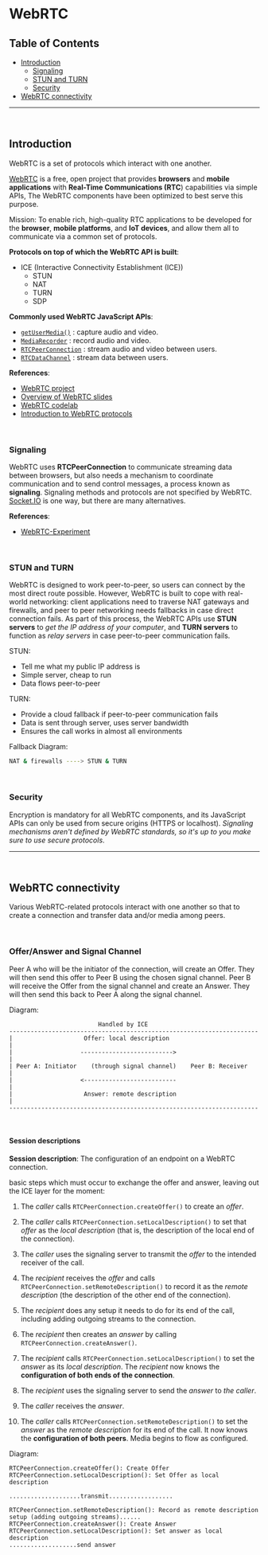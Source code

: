 # WebRTC

## Table of Contents

- [Introduction](#introduction)
  - [Signaling](#signaling)
  - [STUN and TURN](#stun-and-turn)
  - [Security](#security)
- [WebRTC connectivity](#webrtc-connectivity)

----
</br>

## Introduction

WebRTC is a set of protocols which interact with one another.

[WebRTC](#https://webrtc.org/) is a free, open project that provides **browsers** and **mobile applications** with **Real-Time Communications (RTC**) capabilities via simple APIs, The WebRTC components have been optimized to best serve this purpose.

Mission: To enable rich, high-quality RTC applications to be developed for the **browser**, **mobile platforms**, and **IoT devices**, and allow them all to communicate via a common set of protocols.

**Protocols on top of which the WebRTC API is built**:

- ICE (Interactive Connectivity Establishment (ICE))
  - STUN
  - NAT
  - TURN
  - SDP

**Commonly used WebRTC JavaScript APIs**:

- [`getUserMedia()`](#https://developer.mozilla.org/en-US/docs/Web/API/MediaDevices/getUserMedia) : capture audio and video.
- [`MediaRecorder`](#https://developer.mozilla.org/en-US/docs/Web/API/MediaRecorder) : record audio and video.
- [`RTCPeerConnection`](#https://developer.mozilla.org/en-US/docs/Web/API/RTCPeerConnection) : stream audio and video between users.
- [`RTCDataChannel`](#https://developer.mozilla.org/en-US/docs/Web/API/RTCDataChannel) : stream data between users.

**References**:

- [WebRTC project](#https://webrtc.org/)
- [Overview of WebRTC slides](#https://io13webrtc.appspot.com/#1)
- [WebRTC codelab](#https://codelabs.developers.google.com/codelabs/webrtc-web/#0)
- [Introduction to WebRTC protocols](#https://developer.mozilla.org/en-US/docs/Web/API/WebRTC_API/Protocols)

</br>

### Signaling

WebRTC uses **RTCPeerConnection** to communicate streaming data between browsers, but also needs a mechanism to coordinate communication and to send control messages, a process known as **signaling**. Signaling methods and protocols are not specified by WebRTC. [Socket.IO](#https://socket.io/) is one way, but there are many alternatives.

**References**:

- [WebRTC-Experiment](#https://github.com/muaz-khan/WebRTC-Experiment/blob/master/Signaling.md)

</br>

### STUN and TURN

WebRTC is designed to work peer-to-peer, so users can connect by the most direct route possible. However, WebRTC is built to cope with real-world networking: client applications need to traverse NAT gateways and firewalls, and peer to peer networking needs fallbacks in case direct connection fails. As part of this process, the WebRTC APIs use **STUN servers** to _get the IP address of your computer_, and **TURN servers** to function as _relay servers_ in case peer-to-peer communication fails.

STUN:

- Tell me what my public IP address is
- Simple server, cheap to run
- Data flows peer-to-peer

TURN:

- Provide a cloud fallback if peer-to-peer communication fails
- Data is sent through server, uses server bandwidth
- Ensures the call works in almost all environments

Fallback Diagram:

```bash
NAT & firewalls ----> STUN & TURN
```

</br>

### Security

Encryption is mandatory for all WebRTC components, and its JavaScript APIs can only be used from secure origins (HTTPS or localhost). _Signaling mechanisms aren't defined by WebRTC standards, so it's up to you make sure to use secure protocols_.

----
</br>

## WebRTC connectivity

Various WebRTC-related protocols interact with one another so that to create a connection and transfer data and/or media among peers.

</br>

### Offer/Answer and Signal Channel

Peer A who will be the initiator of the connection, will create an Offer. They will then send this offer to Peer B using the chosen signal channel. Peer B will receive the Offer from the signal channel and create an Answer. They will then send this back to Peer A along the signal channel.

Diagram:

```text
                         Handled by ICE
----------------------------------------------------------------------
|                    Offer: local description                         |
|                   -------------------------->                       |
| Peer A: Initiator    (through signal channel)    Peer B: Receiver   |
|                   <--------------------------                       |
|                    Answer: remote description                       |
----------------------------------------------------------------------
```

</br>

#### Session descriptions

**Session description**: The configuration of an endpoint on a WebRTC connection.

basic steps which must occur to exchange the offer and answer, leaving out the ICE layer for the moment:

1. The _caller_ calls `RTCPeerConnection.createOffer()` to create an _offer_.

2. The _caller_ calls `RTCPeerConnection.setLocalDescription()` to set that _offer_ as the _local description_ (that is, the description of the local end of the connection).

3. The _caller_ uses the signaling server to transmit the _offer_ to the intended receiver of the call.

4. The _recipient_ receives the _offer_ and calls `RTCPeerConnection.setRemoteDescription()` to record it as the _remote description_ (the description of the other end of the connection).

5. The _recipient_ does any setup it needs to do for its end of the call, including adding outgoing streams to the connection.

6. The _recipient_ then creates an _answer_ by calling `RTCPeerConnection.createAnswer()`.

7. The _recipient_ calls `RTCPeerConnection.setLocalDescription()` to set the _answer_ as its _local description_. The _recipient_ now knows the **configuration of both ends of the connection**.

8. The _recipient_ uses the signaling server to send the _answer_ to _the caller_.

9. The _caller_ receives the _answer_.

10. The _caller_ calls `RTCPeerConnection.setRemoteDescription()` to set the _answer_ as the _remote description_ for its end of the call. It now knows the **configuration of both peers**. Media begins to flow as configured.

Diagram:

```text
RTCPeerConnection.createOffer(): Create Offer
RTCPeerConnection.setLocalDescription(): Set Offer as local description

....................transmit..................

RTCPeerConnection.setRemoteDescription(): Record as remote description
setup (adding outgoing streams)......
RTCPeerConnection.createAnswer(): Create Answer
RTCPeerConnection.setLocalDescription(): Set answer as local description
...................send answer

```